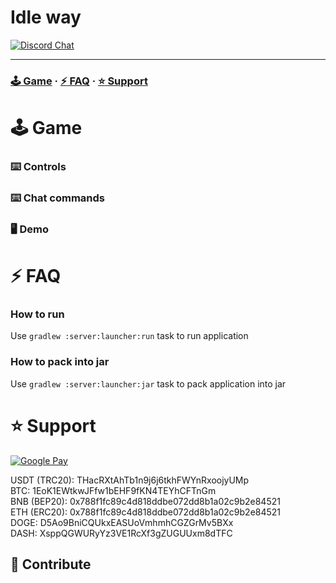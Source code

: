 Idle way
=====
[![Discord Chat](https://img.shields.io/discord/976981768387309638?logo=discord&style=flat-square)](https://discord.gg/4B9Gg5eUU9)

-----
### [:joystick: Game](#Game) · [:zap: FAQ](#FAQ) · [:star: Support](#Support)


:joystick: Game
======
### :keyboard: Controls

### :keyboard: Chat commands

### :desktop_computer: Demo

:zap: FAQ
=====
### How to run
Use `gradlew :server:launcher:run` task to run application

### How to pack into jar
Use `gradlew :server:launcher:jar` task to pack application into jar

:star: Support
======
[![Google Pay](https://img.shields.io/badge/G%20pay-2875E3?logo=googlepay&style=flat-square)](https://send.monobank.ua/jar/8DWtnAx9m8)

USDT (TRC20): THacRXtAhTb1n9j6j6tkhFWYnRxoojyUMp  
BTC: 1EoK1EWtkwJFfw1bEHF9fKN4TEYhCFTnGm  
BNB (BEP20): 0x788f1fc89c4d818ddbe072dd8b1a02c9b2e84521  
ETH (ERC20): 0x788f1fc89c4d818ddbe072dd8b1a02c9b2e84521  
DOGE: D5Ao9BniCQUkxEASUoVmhmhCGZGrMv5BXx  
DASH: XsppQGWURyYz3VE1RcXf3gZUGUUxm8dTFC

## :handshake: Contribute